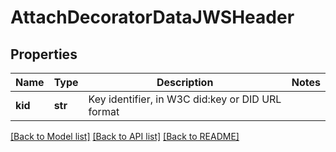 # AttachDecoratorDataJWSHeader

## Properties
Name | Type | Description | Notes
------------ | ------------- | ------------- | -------------
**kid** | **str** | Key identifier, in W3C did:key or DID URL format | 

[[Back to Model list]](../README.md#documentation-for-models) [[Back to API list]](../README.md#documentation-for-api-endpoints) [[Back to README]](../README.md)


